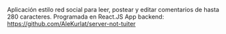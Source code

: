 Aplicación estilo red social para leer, postear y editar comentarios de hasta 280 caracteres. Programada en React.JS 
App backend: https://github.com/AleKurlat/server-not-tuiter
